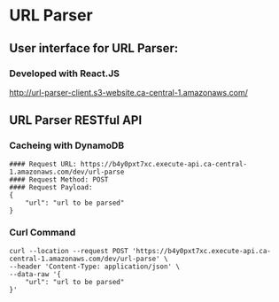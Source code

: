 # URL Parser

## User interface for URL Parser: 
### Developed with React.JS

http://url-parser-client.s3-website.ca-central-1.amazonaws.com/


## URL Parser RESTful API
### Cacheing with DynamoDB

```
#### Request URL: https://b4y0pxt7xc.execute-api.ca-central-1.amazonaws.com/dev/url-parse
#### Request Method: POST
#### Request Payload: 
{
    "url": "url to be parsed"
}
```

### Curl Command
```
curl --location --request POST 'https://b4y0pxt7xc.execute-api.ca-central-1.amazonaws.com/dev/url-parse' \
--header 'Content-Type: application/json' \
--data-raw '{
    "url": "url to be parsed"
}'
```

